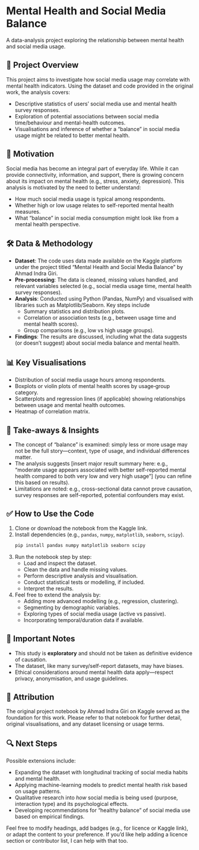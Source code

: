 # Mental Health and Social Media Balance
A data-analysis project exploring the relationship between mental health and social media usage.

## 📄 Project Overview
This project aims to investigate how social media usage may correlate with mental health indicators. Using the dataset and code provided in the original work, the analysis covers:
* Descriptive statistics of users’ social media use and mental health survey responses.
* Exploration of potential associations between social media time/behaviour and mental-health outcomes.
* Visualisations and inference of whether a “balance” in social media usage might be related to better mental health.

## 🧠 Motivation
Social media has become an integral part of everyday life. While it can provide connectivity, information, and support, there is growing concern about its impact on mental health (e.g., stress, anxiety, depression). This analysis is motivated by the need to better understand:
* How much social media usage is typical among respondents.
* Whether high or low usage relates to self-reported mental health measures.
* What “balance” in social media consumption might look like from a mental health perspective.

## 🛠️ Data & Methodology
* **Dataset**: The code uses data made available on the Kaggle platform under the project titled “Mental Health and Social Media Balance” by Ahmad Indra Giri.
* **Pre-processing**: The data is cleaned, missing values handled, and relevant variables selected (e.g., social media usage time, mental health survey responses).
* **Analysis**: Conducted using Python (Pandas, NumPy) and visualised with libraries such as Matplotlib/Seaborn. Key steps include
  * Summary statistics and distribution plots.
  * Correlation or association tests (e.g., between usage time and mental health scores).
  * Group comparisons (e.g., low vs high usage groups).
* **Findings**: The results are discussed, including what the data suggests (or doesn’t suggest) about social media balance and mental health.

## 📊 Key Visualisations
* Distribution of social media usage hours among respondents.
* Boxplots or violin plots of mental health scores by usage‐group category.
* Scatterplots and regression lines (if applicable) showing relationships between usage and mental health outcomes.
* Heatmap of correlation matrix.

## 🎯 Take-aways & Insights
* The concept of “balance” is examined: simply less or more usage may not be the full story—context, type of usage, and individual differences matter.
* The analysis suggests [insert major result summary here: e.g., “moderate usage appears associated with better self-reported mental health compared to both very low and very high usage”] (you can refine this based on results).
* Limitations are noted: e.g., cross-sectional data cannot prove causation, survey responses are self-reported, potential confounders may exist.

## ✅ How to Use the Code
1. Clone or download the notebook from the Kaggle link.
2. Install dependencies (e.g., `pandas`, `numpy`, `matplotlib`, `seaborn`, `scipy`).
   ```bash
   pip install pandas numpy matplotlib seaborn scipy
   ```
3. Run the notebook step by step:
   * Load and inspect the dataset.
   * Clean the data and handle missing values.
   * Perform descriptive analysis and visualisation.
   * Conduct statistical tests or modelling, if included.
   * Interpret the results.
4. Feel free to extend the analysis by:
   * Adding more advanced modelling (e.g., regression, clustering).
   * Segmenting by demographic variables.
   * Exploring types of social media usage (active vs passive).
   * Incorporating temporal/duration data if available.

## 📌 Important Notes
* This study is **exploratory** and should not be taken as definitive evidence of causation.
* The dataset, like many survey/self-report datasets, may have biases.
* Ethical considerations around mental health data apply—respect privacy, anonymisation, and usage guidelines.

## 🧩 Attribution
The original project notebook by Ahmad Indra Giri on Kaggle served as the foundation for this work. Please refer to that notebook for further detail, original visualisations, and any dataset licensing or usage terms.

## 🔍 Next Steps
Possible extensions include:
* Expanding the dataset with longitudinal tracking of social media habits and mental health.
* Applying machine-learning models to predict mental health risk based on usage patterns.
* Qualitative research into *how* social media is being used (purpose, interaction type) and its psychological effects.
* Developing recommendations for “healthy balance” of social media use based on empirical findings.

Feel free to modify headings, add badges (e.g., for licence or Kaggle link), or adapt the content to your preference. If you’d like help adding a licence section or contributor list, I can help with that too.
